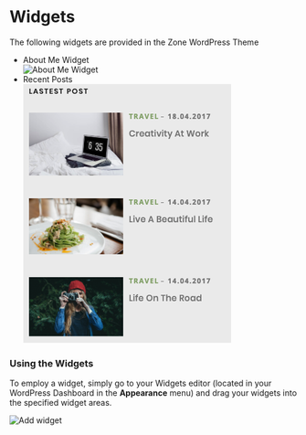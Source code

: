 # Widgets

The following widgets are provided in the Zone WordPress Theme

- About Me Widget\
  ![About Me Widget](images/about-me.png)
- Recent Posts\
  ![Recent Posts Widget](images/recent-posts.png)

### Using the Widgets
To employ a widget, simply go to your Widgets editor (located in your WordPress Dashboard in the **Appearance** menu) and drag your widgets into the specified widget areas.

![Add widget](images/add-widget.png)